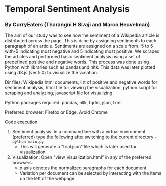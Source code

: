 # Temporal Sentiment Analysis
### By CurryEaters (Tharangni H Sivaji and Marco Heuvelman)

The aim of our study was to see how the sentiment of a Wikipedia article is distributed across the page. This is done by assigning sentiments to each paragraph of an article. Sentiments are assigned on a scale from -5 to 5 with-5 indicating most negative and 5 indicating most positive. We scraped the articles and performed basic sentiment analysis using a set of predefined positive and negative words. This process was done using Python with libraries such as pandas and nltk. This data was later plotted using d3.js (ver 5.0) to visualize the variation. 

Dir files: Wikipedia html documents, list of positive and negative words for sentiment analysis, html file for viewing the visualization, python script for scraping and analyzing, javascript file for visualizing.

Python packages required: pandas, nltk, tqdm, json, lxml

Preferred browser: Firefox or Edge. Avoid Chrome

Code execution:

1.	Sentiment analysis: In a command line with a virtual environment (preferred) type the following after switching to the current directory – `python main.py`
	- This will generate a "trial.json" file which is later used for visualization
2.	Visualization: Open "view_visualization.html" in any of the preferred browsers.
	- x axis denotes the normalized paragraphs for each document
	- Variation per document can be selected by interacting with the items on the left of the webpage
